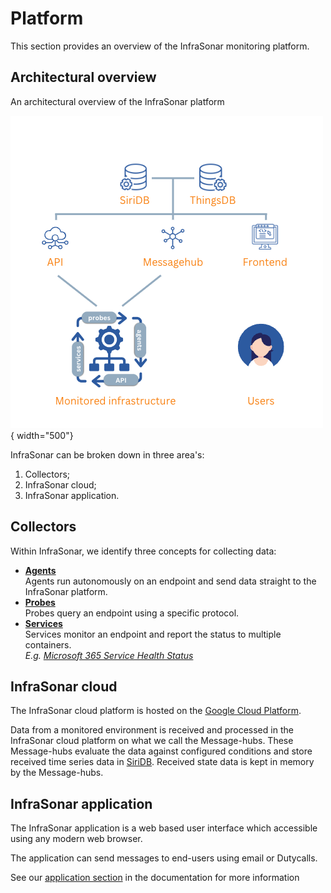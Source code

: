 # Platform

This section provides an overview of the InfraSonar monitoring platform.

## Architectural overview

An architectural overview of the InfraSonar platform

![High level overview](../../images/infrasonar_highlevel.png){ width="500"}


InfraSonar can be broken down in three area's:

1. Collectors;
2. InfraSonar cloud;
3. InfraSonar application.

## Collectors

Within InfraSonar, we identify three concepts for collecting data:

* **[Agents](../collectors/agents/index.md)**<br>
  Agents run autonomously on an endpoint and send data straight to the InfraSonar platform.
* **[Probes](../collectors/probes/index.md)**<br>
  Probes query an endpoint using a specific protocol.
* **[Services](../collectors/services/index.md)**<br>
  Services monitor an endpoint and report the status to multiple containers.<br>
  *E.g. [Microsoft 365 Service Health Status](https://status.office365.com/)*

## InfraSonar cloud

The InfraSonar cloud platform is hosted on the [Google Cloud Platform](https://cloud.google.com/).

Data from a monitored environment is received and processed in the InfraSonar cloud platform on what we call the Message-hubs. These Message-hubs evaluate the data against configured conditions and store received time series data in [SiriDB](https://siridb.net/). Received state data is kept in memory by the Message-hubs.

## InfraSonar application

The InfraSonar application is a web based user interface which accessible using any modern web browser.

The application can send messages to end-users using email or Dutycalls.

See our [application section](../application/index.md) in the documentation for more information
